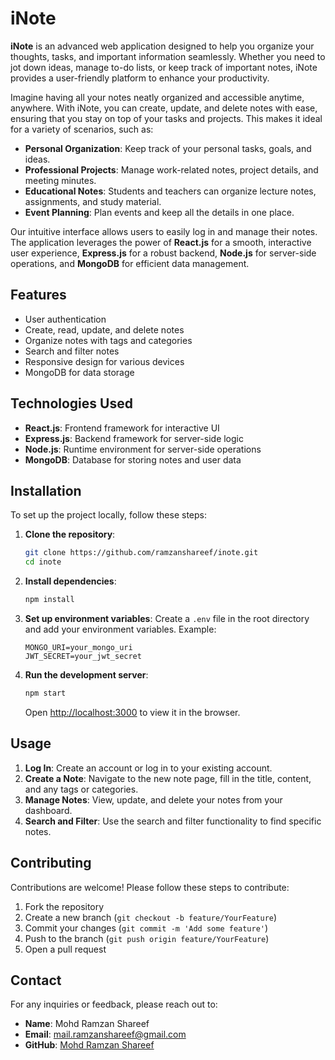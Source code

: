 # iNote

**iNote** is an advanced web application designed to help you organize your thoughts, tasks, and important information seamlessly. Whether you need to jot down ideas, manage to-do lists, or keep track of important notes, iNote provides a user-friendly platform to enhance your productivity.

Imagine having all your notes neatly organized and accessible anytime, anywhere. With iNote, you can create, update, and delete notes with ease, ensuring that you stay on top of your tasks and projects. This makes it ideal for a variety of scenarios, such as:

- **Personal Organization**: Keep track of your personal tasks, goals, and ideas.
- **Professional Projects**: Manage work-related notes, project details, and meeting minutes.
- **Educational Notes**: Students and teachers can organize lecture notes, assignments, and study material.
- **Event Planning**: Plan events and keep all the details in one place.

Our intuitive interface allows users to easily log in and manage their notes. The application leverages the power of **React.js** for a smooth, interactive user experience, **Express.js** for a robust backend, **Node.js** for server-side operations, and **MongoDB** for efficient data management.

## Features

- User authentication
- Create, read, update, and delete notes
- Organize notes with tags and categories
- Search and filter notes
- Responsive design for various devices
- MongoDB for data storage

## Technologies Used

- **React.js**: Frontend framework for interactive UI
- **Express.js**: Backend framework for server-side logic
- **Node.js**: Runtime environment for server-side operations
- **MongoDB**: Database for storing notes and user data

## Installation

To set up the project locally, follow these steps:

1. **Clone the repository**:
    ```sh
    git clone https://github.com/ramzanshareef/inote.git
    cd inote
    ```

2. **Install dependencies**:
    ```sh
    npm install
    ```

3. **Set up environment variables**:
    Create a `.env` file in the root directory and add your environment variables. Example:
    ```env
    MONGO_URI=your_mongo_uri
    JWT_SECRET=your_jwt_secret
    ```

4. **Run the development server**:
    ```sh
    npm start
    ```
    Open [http://localhost:3000](http://localhost:3000) to view it in the browser.

## Usage

1. **Log In**: Create an account or log in to your existing account.
2. **Create a Note**: Navigate to the new note page, fill in the title, content, and any tags or categories.
3. **Manage Notes**: View, update, and delete your notes from your dashboard.
4. **Search and Filter**: Use the search and filter functionality to find specific notes.

## Contributing

Contributions are welcome! Please follow these steps to contribute:

1. Fork the repository
2. Create a new branch (`git checkout -b feature/YourFeature`)
3. Commit your changes (`git commit -m 'Add some feature'`)
4. Push to the branch (`git push origin feature/YourFeature`)
5. Open a pull request

## Contact

For any inquiries or feedback, please reach out to:
- **Name**: Mohd Ramzan Shareef
- **Email**: mail.ramzanshareef@gmail.com
- **GitHub**: [Mohd Ramzan Shareef](https://github.com/ramzanshareef)

